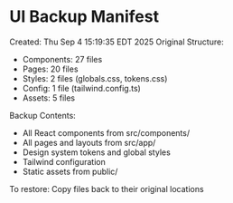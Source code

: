 # UI Backup Manifest
Created: Thu Sep  4 15:19:35 EDT 2025
Original Structure:
- Components:       27 files
- Pages:       20 files
- Styles: 2 files (globals.css, tokens.css)
- Config: 1 file (tailwind.config.ts)
- Assets:        5 files

Backup Contents:
- All React components from src/components/
- All pages and layouts from src/app/
- Design system tokens and global styles
- Tailwind configuration
- Static assets from public/

To restore: Copy files back to their original locations
